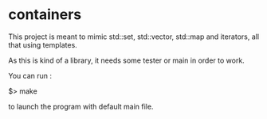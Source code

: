 # containers

This project is meant to mimic std::set, std::vector, std::map and iterators, all that using templates.

As this is kind of a library, it needs some tester or main in order to work.

You can run :

$> make

to launch the program with default main file.
